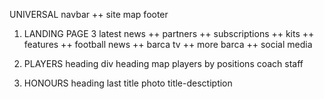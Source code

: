 UNIVERSAL 
    navbar ++
    site map
    footer


1. LANDING PAGE
    3 latest news ++
    partners ++
    subscriptions ++
    kits ++
    features ++
    football news ++
    barca tv ++
    more barca ++
    social media


2. PLAYERS
    heading
    div 
        heading 
        map
        players by positions
        coach staff


3. HONOURS 
    heading
    last title photo
    title-desctiption
    


